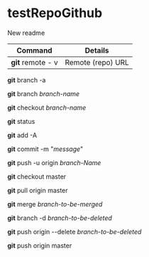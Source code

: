 # testRepoGithub

New readme

| Command | Details |
| :-: | :-: |
|**git** remote - v |Remote (repo) URL 

**git** branch -a

**git** branch *branch-name*

**git** checkout *branch-name*

**git** status

**git** add -A

**git** commit -m "*message*"

**git** push -u origin *branch-Name*

**git** checkout master

**git** pull origin master

**git** merge *branch-to-be-merged*

**git** branch -d *branch-to-be-deleted*

**git** push origin --delete *branch-to-be-deleted*

**git** push origin master

